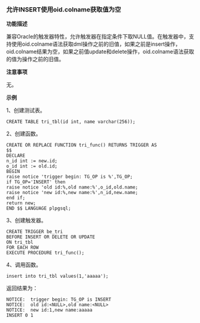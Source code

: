 ### 允许INSERT使用oid.colname获取值为空

**功能描述**

兼容Oracle的触发器特性，允许触发器在指定条件下取NULL值。在触发器中，支持使用oid.colname语法获取dml操作之前的旧值，如果之前是insert操作，oid.colname结果为空，如果之前值update和delete操作，oid.colname语法获取的值为操作之前的旧值。


**注意事项**

无。

**示例**

1、创建测试表。

```
CREATE TABLE tri_tbl(id int, name varchar(256));
```

2、创建函数。

```
CREATE OR REPLACE FUNCTION tri_func() RETURNS TRIGGER AS
$$
DECLARE
n_id int := new.id;
o_id int := old.id;
BEGIN
raise notice 'trigger begin: TG_OP is %',TG_OP;
if TG_OP='INSERT' then
raise notice 'old id:%,old name:%',o_id,old.name;
raise notice 'new id:%,new name:%',n_id,new.name;
end if;
return new;
END $$ LANGUAGE plpgsql;
```

3、创建触发器。

```
CREATE TRIGGER be_tri
BEFORE INSERT OR DELETE OR UPDATE
ON tri_tbl
FOR EACH ROW
EXECUTE PROCEDURE tri_func();
```

4、调用函数。

```
insert into tri_tbl values(1,'aaaaa');
```

返回结果为：

```
NOTICE:  trigger begin: TG_OP is INSERT
NOTICE:  old id:<NULL>,old name:<NULL>
NOTICE:  new id:1,new name:aaaaa
INSERT 0 1
```